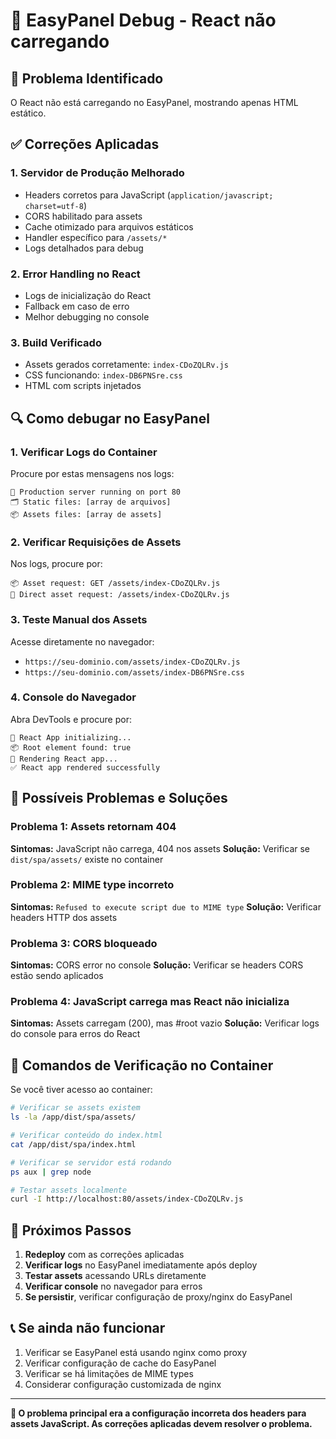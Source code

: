 # 🔧 EasyPanel Debug - React não carregando

## 🚨 **Problema Identificado**

O React não está carregando no EasyPanel, mostrando apenas HTML estático.

## ✅ **Correções Aplicadas**

### 1. **Servidor de Produção Melhorado**

- Headers corretos para JavaScript (`application/javascript; charset=utf-8`)
- CORS habilitado para assets
- Cache otimizado para arquivos estáticos
- Handler específico para `/assets/*`
- Logs detalhados para debug

### 2. **Error Handling no React**

- Logs de inicialização do React
- Fallback em caso de erro
- Melhor debugging no console

### 3. **Build Verificado**

- Assets gerados corretamente: `index-CDoZQLRv.js`
- CSS funcionando: `index-DB6PNSre.css`
- HTML com scripts injetados

## 🔍 **Como debugar no EasyPanel**

### **1. Verificar Logs do Container**

Procure por estas mensagens nos logs:

```
🚀 Production server running on port 80
🗂️ Static files: [array de arquivos]
📦 Assets files: [array de assets]
```

### **2. Verificar Requisições de Assets**

Nos logs, procure por:

```
📦 Asset request: GET /assets/index-CDoZQLRv.js
🎯 Direct asset request: /assets/index-CDoZQLRv.js
```

### **3. Teste Manual dos Assets**

Acesse diretamente no navegador:

- `https://seu-dominio.com/assets/index-CDoZQLRv.js`
- `https://seu-dominio.com/assets/index-DB6PNSre.css`

### **4. Console do Navegador**

Abra DevTools e procure por:

```
🚀 React App initializing...
📦 Root element found: true
🎯 Rendering React app...
✅ React app rendered successfully
```

## 🐛 **Possíveis Problemas e Soluções**

### **Problema 1: Assets retornam 404**

**Sintomas:** JavaScript não carrega, 404 nos assets
**Solução:** Verificar se `dist/spa/assets/` existe no container

### **Problema 2: MIME type incorreto**

**Sintomas:** `Refused to execute script due to MIME type`
**Solução:** Verificar headers HTTP dos assets

### **Problema 3: CORS bloqueado**

**Sintomas:** CORS error no console
**Solução:** Verificar se headers CORS estão sendo aplicados

### **Problema 4: JavaScript carrega mas React não inicializa**

**Sintomas:** Assets carregam (200), mas #root vazio
**Solução:** Verificar logs do console para erros do React

## 🔧 **Comandos de Verificação no Container**

Se você tiver acesso ao container:

```bash
# Verificar se assets existem
ls -la /app/dist/spa/assets/

# Verificar conteúdo do index.html
cat /app/dist/spa/index.html

# Verificar se servidor está rodando
ps aux | grep node

# Testar assets localmente
curl -I http://localhost:80/assets/index-CDoZQLRv.js
```

## 🚀 **Próximos Passos**

1. **Redeploy** com as correções aplicadas
2. **Verificar logs** no EasyPanel imediatamente após deploy
3. **Testar assets** acessando URLs diretamente
4. **Verificar console** no navegador para erros
5. **Se persistir**, verificar configuração de proxy/nginx do EasyPanel

## 📞 **Se ainda não funcionar**

1. Verificar se EasyPanel está usando nginx como proxy
2. Verificar configuração de cache do EasyPanel
3. Verificar se há limitações de MIME types
4. Considerar configuração customizada de nginx

---

**🎯 O problema principal era a configuração incorreta dos headers para assets JavaScript. As correções aplicadas devem resolver o problema.**
